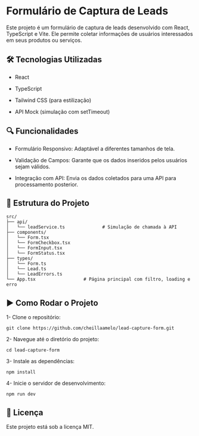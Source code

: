 # Formulário de Captura de Leads
Este projeto é um formulário de captura de leads desenvolvido com React, TypeScript e Vite. Ele permite coletar informações de usuários interessados em seus produtos ou serviços.

## 🛠️ Tecnologias Utilizadas
- React

- TypeScript

- Tailwind CSS (para estilização)

- API Mock (simulação com setTimeout)

## 🔍 Funcionalidades
- Formulário Responsivo: Adaptável a diferentes tamanhos de tela.

- Validação de Campos: Garante que os dados inseridos pelos usuários sejam válidos.

- Integração com API: Envia os dados coletados para uma API para processamento posterior.

## 📁 Estrutura do Projeto
```
src/
├── api/
│   └── leadService.ts              # Simulação de chamada à API
├── components/
│   └── Form.tsx
│   └── FormCheckbox.tsx
│   └── FormInput.tsx
│   └── FormStatus.tsx
├── types/
│   └── Form.ts
│   └── Lead.ts
│   └── LeadErrors.ts 
└── App.tsx                  # Página principal com filtro, loading e erro
```

## ▶️ Como Rodar o Projeto
1- Clone o repositório:
```
git clone https://github.com/cheillaamelo/lead-capture-form.git

```
2- Navegue até o diretório do projeto:
```
cd lead-capture-form

```

3- Instale as dependências:
```
npm install

```

4- Inicie o servidor de desenvolvimento:
```
npm run dev

```
## 📄 Licença
Este projeto está sob a licença MIT.


